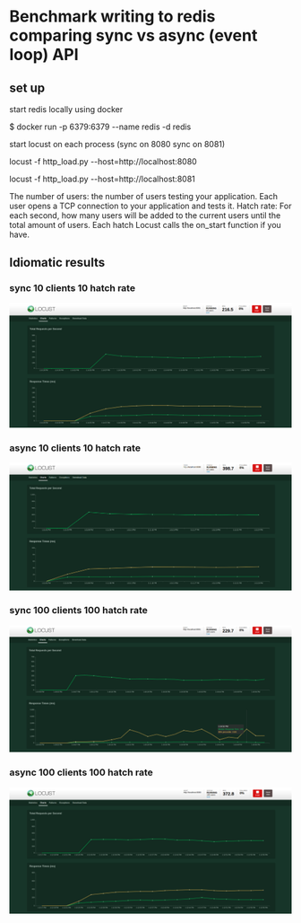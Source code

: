 # Benchmark writing to redis comparing sync vs async (event loop) API

## set up
start redis locally using docker 

$ docker run -p 6379:6379 --name redis -d redis

start locust on each process (sync on 8080 sync on 8081)

locust -f http_load.py --host=http://localhost:8080

locust -f http_load.py --host=http://localhost:8081

The number of users: the number of users testing your application. Each user opens a TCP connection to your application and tests it.
Hatch rate: For each second, how many users will be added to the current users until the total amount of users. Each hatch Locust calls the on_start function if you have.

## Idiomatic results

### sync 10 clients 10 hatch rate 
![Alt text](10_10_sync.png?raw=true "WIFI shield controlling servo motor by http request")

### async 10 clients 10 hatch rate 
![Alt text](10_10_async.png?raw=true "WIFI shield controlling servo motor by http request")

### sync 100 clients 100 hatch rate 
![Alt text](100_100_sync.png?raw=true "WIFI shield controlling servo motor by http request")

### async 100 clients 100 hatch rate
![Alt text](100_100_async.png?raw=true "WIFI shield controlling servo motor by http request")
